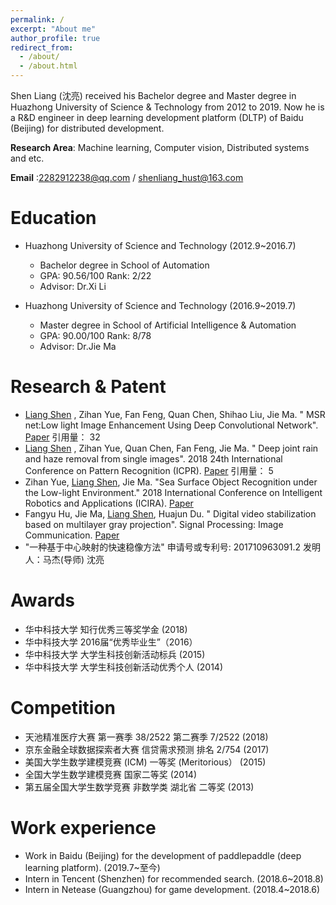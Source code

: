```yaml
---
permalink: /
excerpt: "About me"
author_profile: true
redirect_from: 
  - /about/
  - /about.html
---
```


Shen Liang (沈亮) received his Bachelor degree and Master degree in Huazhong University of Science & Technology from 2012 to 2019. Now he is a R&D engineer in deep learning development platform (DLTP) of Baidu (Beijing) for distributed development.

**Research Area**: Machine learning, Computer vision, Distributed systems and etc.

**Email** :2282912238@qq.com / shenliang_hust@163.com


Education
======

- Huazhong University of Science and Technology (2012.9~2016.7)
  * Bachelor degree in School of Automation
  * GPA: 90.56/100    Rank: 2/22
  * Advisor: Dr.Xi Li
  
- Huazhong University of Science and Technology (2016.9~2019.7)
  * Master degree in School of Artificial Intelligence & Automation
  * GPA: 90.00/100    Rank: 8/78
  * Advisor: Dr.Jie Ma

Research & Patent
======
- <u>Liang Shen</u> , Zihan Yue, Fan Feng, Quan Chen, Shihao Liu, Jie Ma. " MSR net:Low light Image Enhancement Using Deep Convolutional Network". [Paper](https://arxiv.org/pdf/1711.02488) 引用量： 32
- <u>Liang Shen</u> , Zihan Yue, Quan Chen, Fan Feng, Jie Ma. " Deep joint rain and haze removal from single images". 2018 24th International Conference on Pattern Recognition (ICPR). [Paper](https://arxiv.org/pdf/1801.06769) 引用量： 5
- Zihan Yue, <u>Liang Shen</u>, Jie Ma. "Sea Surface Object Recognition under the Low-light Environment." 2018 International
Conference on Intelligent Robotics and Applications (ICIRA). [Paper](https://link.springer.com/chapter/10.1007/978-3-319-97589-4_29) 
- Fangyu Hu, Jie Ma, <u>Liang Shen</u>, Huajun Du. " Digital video stabilization based on multilayer gray projection". Signal Processing: Image Communication. [Paper](https://www.sciencedirect.com/science/article/abs/pii/S0923596518301012)
- "一种基于中心映射的快速稳像方法" 申请号或专利号: 201710963091.2 发明人：马杰(导师) 沈亮

Awards
======
- 华中科技大学 知行优秀三等奖学金 (2018)
- 华中科技大学 2016届“优秀毕业生”（2016）
- 华中科技大学 大学生科技创新活动标兵 (2015)
- 华中科技大学 大学生科技创新活动优秀个人 (2014)

Competition
======
- 天池精准医疗大赛 第一赛季 38/2522 第二赛季 7/2522 (2018)
- 京东金融全球数据探索者大赛 信贷需求预测 排名 2/754 (2017)
- 美国大学生数学建模竞赛 (ICM) 一等奖 (Meritorious） (2015)
- 全国大学生数学建模竞赛 国家二等奖 (2014)
- 第五届全国大学生数学竞赛 非数学类 湖北省 二等奖 (2013)

Work experience
======
- Work in Baidu (Beijing) for the development of paddlepaddle (deep learning platform). (2019.7~至今)
- Intern in Tencent (Shenzhen) for recommended search. (2018.6~2018.8)
- Intern in Netease (Guangzhou) for game development. (2018.4~2018.6)
